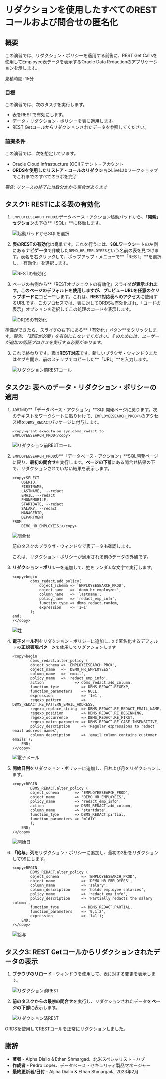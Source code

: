 # リダクションを使用したすべてのRESTコールおよび問合せの匿名化

## 概要

この演習では、リダクション・ポリシーを適用する前後に、REST Get Callsを使用してEmployee表データを表示するOracle Data Redactionのアプリケーションを示します。

見積時間: 15分

### 目標

この演習では、次のタスクを実行します。

*   表をRESTで有効にします。
*   データ・リダクション・ポリシーを表に適用します。
*   REST Getコールからリダクションされたデータを参照してください。

### 前提条件

この演習では、次を想定しています。

*   Oracle Cloud Infrastructure (OCI)テナント・アカウント
*   **ORDSを使用したリストア・コールのリダクション**LiveLabワークショップでこれまでのすべてのラボを完了

_警告: リソースの終了には数分かかる場合があります_

## タスク1: RESTによる表の有効化

1.  `EMPLOYEESEARCH_PROD`のデータベース・アクション起動パッドから、**「開発」セクション**の下の**「SQL」**に移動します。
    
    ![起動パッドからSQLを選択](images/launchpad-sql.png)
    
2.  **表のRESTの有効化**は簡単です。これを行うには、**SQLワークシート**の左側にある**ナビゲータ**で作成した`DEMO_HR_EMPLOYEES`という名前の表を見つけます。表名を右クリックして、ポップアップ・メニューで**「REST」**を選択し、「有効化」を選択します。
    
    ![RESTの有効化](images/enable-rest.png)
    
3.  ページの右側から**「RESTオブジェクトの有効化」スライダ**が表示されます。このページのデフォルトを使用しますが、プレビューURLを任意のクリップボードに**コピー**します。これは、**REST対応表へのアクセス**に使用するURLです。このプロセスでは、表に対してORDSも有効化され、「コードの表示」オプションを選択してこの処理のコードを表示します。
    
    ![ORDSの有効化](images/rest-ords.png)
    

準備ができたら、スライダの右下にある**「有効化」ボタン**をクリックします。_警告: 「認証が必要」を有効にしないでください。そのためには、ユーザーが追加の認証プロセスを実行する必要があります。_

3.  これで終わりです。表は**REST対応**です。新しいブラウザ・ウィンドウまたはタブを開き、前のステップでコピーした**「URL」**を入力します。
    
    ![リダクション前RESTコール](images/pre-redaction-rest.png)
    

## タスク2: 表へのデータ・リダクション・ポリシーの適用

1.  `ADMIN`の**「データベース・アクション」**SQL開発ページに戻ります。次のテキストをワークシートに貼り付けて、`EMPLOYEESEARCH_PROD`へのアクセス権を`DBMS_REDACT`パッケージに付与します。
    
        <copy>grant execute on sys.dbms_redact to EMPLOYEESEARCH_PROD</copy>   
        
    
    ![リダクション前RESTコール](images/grant-red.png)
    
2.  `EMPLOYEESEARCH_PROD`の**「データベース・アクション」**SQL開発ページに戻り、**最初の問合せ**を実行します。**ページの下部**にある問合せ結果の下で、リダクションされていない結果を表示します。
    
        <copy>SELECT
            USERID,
            FIRSTNAME,   
            LASTNAME,  --redact
            EMAIL, --redact
            PHONEMOBILE,
            STARTDATE, --redact
            SALARY, --redact
            MANAGERID,
            DEPARTMENT
        FROM
            DEMO_HR_EMPLOYEES;</copy>   
        
    
    ![問合せ](images/qry.png)
    
    前のタスクのブラウザ・ウィンドウで表データも確認します。
    
    これは、リダクション・ポリシーが適用される前のデータの外観です。
    
3.  **リダクション・ポリシー**を追加して、姓をランダムな文字で実行します。
    
        <copy>begin
                dbms_redact.add_policy(
                    object_schema => 'EMPLOYEESEARCH_PROD',
                    object_name   => 'demo_hr_employees',
                    column_name   => 'lastname',
                    policy_name   => 'redact_emp_info',
                    function_type => dbms_redact.random,
                    expression    => '1=1'
                );
        end;
        /</copy>   
        
    
    ![姓](images/last-name.png)
    
4.  **電子メール列**をリダクション・ポリシーに追加し、`X`で匿名化するデフォルトの**正規表現パターン**を使用してリダクションします
    
        <copy>begin
                dbms_redact.alter_policy (
                object_schema => 'EMPLOYEESEARCH_PROD',
                object_name   => 'DEMO_HR_EMPLOYEES',
                column_name   => 'email',
                policy_name   => 'redact_emp_info',
                action              => dbms_redact.add_column,
                function_type          => DBMS_REDACT.REGEXP,
                function_parameters    => NULL,
                expression             => '1=1',
                regexp_pattern         => DBMS_REDACT.RE_PATTERN_EMAIL_ADDRESS,
                regexp_replace_string  => DBMS_REDACT.RE_REDACT_EMAIL_NAME,
                regexp_position        => DBMS_REDACT.RE_BEGINNING,
                regexp_occurrence      => DBMS_REDACT.RE_FIRST,
                regexp_match_parameter => DBMS_REDACT.RE_CASE_INSENSITIVE,
                policy_description     => 'Regular expressions to redact email address names',
                column_description     => 'email column contains customer emails');
            END;
        /</copy>   
        
    
    ![電子メール](images/email.png)
    
5.  **開始日列**をリダクション・ポリシーに追加し、日および月をリダクションします。
    
        <copy>BEGIN
                DBMS_REDACT.alter_policy (
                object_schema       => 'EMPLOYEESEARCH_PROD',
                object_name         => 'DEMO_HR_EMPLOYEES',
                policy_name         => 'redact_emp_info',
                action              => DBMS_REDACT.add_column,
                column_name         => 'startdate',
                function_type       => DBMS_REDACT.partial,
                function_parameters => 'm1d1Y'
                );
            END;
        /</copy>   
        
    
    ![開始日](images/start-date.png)
    
6.  **「給与」列**をリダクション・ポリシーに追加し、最初の2桁をリダクションして99にします。
    
        <copy>BEGIN
                DBMS_REDACT.alter_policy (
                object_schema          => 'EMPLOYEESEARCH_PROD', 
                object_name            => 'DEMO_HR_EMPLOYEES', 
                column_name            => 'salary',
                column_description     => 'holds employee salaries',
                policy_name            => 'redact_emp_info', 
                policy_description     => 'Partially redacts the salary column',
                function_type          => DBMS_REDACT.PARTIAL,
                function_parameters    => '9,1,2',
                expression             => '1=1');
            END;
        /</copy>   
        
    
    ![給与](images/salary.png)
    

## タスク3: REST Getコールからリダクションされたデータの表示

1.  **ブラウザのリロード**・ウィンドウを使用して、表に対する変更を表示します。
    
    ![リダクション済REST](images/redacted-call.png)
    
2.  **前のタスクからの最初の問合せ**を実行し、リダクションされたデータを**ページの下部**に表示します。
    
    ![リダクション済REST](images/redacted-qry.png)
    

ORDSを使用してRESTコールを正常にリダクションしました。

## 謝辞

*   **著者** - Alpha Diallo & Ethan Shmargad、北米スペシャリスト・ハブ
*   **作成者** - Pedro Lopes、データベース・セキュリティ製品マネージャー
*   **最終更新者/日付** - Alpha Diallo & Ethan Shmargad、2023年2月